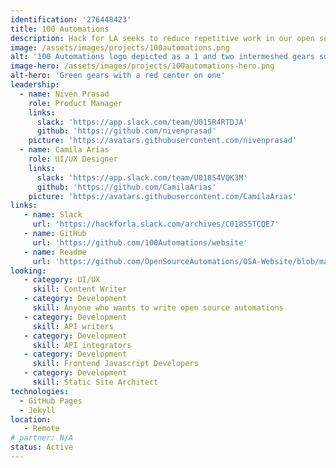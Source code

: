 ```yaml
---
identification: '276448423'
title: 100 Automations
description: Hack for LA seeks to reduce repetitive work in our open source projects and for the open source community.  This project will be both a showcase for the automations and/or microservices that we develop, but also a convenient home for those automations, so that they can be found, forked, and contributed to easily. We will be using JAMstack and a static site generator for building this website.
image: /assets/images/projects/100automations.png
alt: '100 Automations logo depicted as a 1 and two intermeshed gears surrounded by a open left bracket, forward slash and closing right bracket to indicate the 100 automations are in code, followed by the word Automations.'
image-hero: /assets/images/projects/100automations-hero.png
alt-hero: 'Green gears with a red center on one'
leadership:
  - name: Niven Prasad
    role: Product Manager
    links:
      slack: 'https://app.slack.com/team/U015R4RTDJA'
      github: 'https://github.com/nivenprasad'
    picture: 'https://avatars.githubusercontent.com/nivenprasad'
  - name: Camila Arias
    role: UI/UX Designer
    links:
      slack: 'https://app.slack.com/team/U018S4VQK3M'
      github: 'https://github.com/CamilaArias'
    picture: 'https://avatars.githubusercontent.com/CamilaArias'
links:
   - name: Slack
     url: 'https://hackforla.slack.com/archives/C018S5TCQE7'
   - name: GitHub
     url: 'https://github.com/100Automations/website'
   - name: Readme
     url: 'https://github.com/OpenSourceAutomations/OSA-Website/blob/master/README.md'
looking:
   - category: UI/UX
     skill: Content Writer
   - category: Development
     skill: Anyone who wants to write open source automations
   - category: Development
     skill: API writers
   - category: Development
     skill: API integrators
   - category: Development
     skill: Frontend Javascript Developers
   - category: Development
     skill: Static Site Architect
technologies:
  - GitHub Pages
  - Jekyll
location:
   - Remote
# partner: N/A
status: Active
---
```


